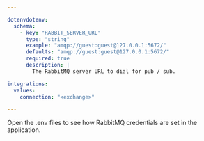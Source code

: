 ```yaml
---

dotenvdotenv:
  schema:
    - key: "RABBIT_SERVER_URL"
      type: "string"
      example: "amqp://guest:guest@127.0.0.1:5672/"
      defaults: "amqp://guest:guest@127.0.0.1:5672/"
      required: true
      description: |
        The RabbitMQ server URL to dial for pub / sub.

integrations:
  values:
    connection: "<exchange>"

---
```


Open the .env files to see how RabbitMQ credentials are set in the application.

